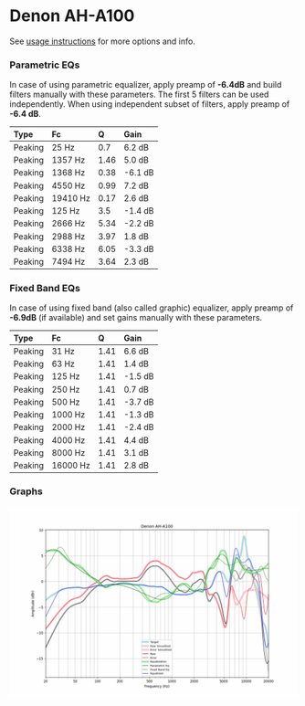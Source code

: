 # Denon AH-A100
See [usage instructions](https://github.com/jaakkopasanen/AutoEq#usage) for more options and info.

### Parametric EQs
In case of using parametric equalizer, apply preamp of **-6.4dB** and build filters manually
with these parameters. The first 5 filters can be used independently.
When using independent subset of filters, apply preamp of **-6.4 dB**.

| Type    | Fc       |    Q | Gain    |
|:--------|:---------|:-----|:--------|
| Peaking | 25 Hz    | 0.7  | 6.2 dB  |
| Peaking | 1357 Hz  | 1.46 | 5.0 dB  |
| Peaking | 1368 Hz  | 0.38 | -6.1 dB |
| Peaking | 4550 Hz  | 0.99 | 7.2 dB  |
| Peaking | 19410 Hz | 0.17 | 2.6 dB  |
| Peaking | 125 Hz   | 3.5  | -1.4 dB |
| Peaking | 2666 Hz  | 5.34 | -2.2 dB |
| Peaking | 2988 Hz  | 3.97 | 1.8 dB  |
| Peaking | 6338 Hz  | 6.05 | -3.3 dB |
| Peaking | 7494 Hz  | 3.64 | 2.3 dB  |

### Fixed Band EQs
In case of using fixed band (also called graphic) equalizer, apply preamp of **-6.9dB**
(if available) and set gains manually with these parameters.

| Type    | Fc       |    Q | Gain    |
|:--------|:---------|:-----|:--------|
| Peaking | 31 Hz    | 1.41 | 6.6 dB  |
| Peaking | 63 Hz    | 1.41 | 1.4 dB  |
| Peaking | 125 Hz   | 1.41 | -1.5 dB |
| Peaking | 250 Hz   | 1.41 | 0.7 dB  |
| Peaking | 500 Hz   | 1.41 | -3.7 dB |
| Peaking | 1000 Hz  | 1.41 | -1.3 dB |
| Peaking | 2000 Hz  | 1.41 | -2.4 dB |
| Peaking | 4000 Hz  | 1.41 | 4.4 dB  |
| Peaking | 8000 Hz  | 1.41 | 3.1 dB  |
| Peaking | 16000 Hz | 1.41 | 2.8 dB  |

### Graphs
![](./Denon%20AH-A100.png)